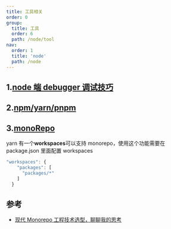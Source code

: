 ```yaml
---
title: 工具相关
order: 0
group:
  title: 工具
  order: 6
  path: /node/tool
nav:
  order: 1
  title: 'node'
  path: /node
---
```


## 1.[node 端 debugger 调试技巧](./tool/debugger.md)

## 2.[npm/yarn/pnpm](./tool/yarn%E5%92%8Cnpm.md)

## 3.[monoRepo](./tool/monorepo%E5%AE%9E%E6%88%98.md)

yarn 有一个**workspaces**可以支持 monorepo，使用这个功能需要在 package.json 里面配置 workspaces

```js
"workspaces": {
    "packages": [
      "packages/*"
    ]
  }
```

## 参考

- [现代 Monorepo 工程技术选型，聊聊我的思考](https://mp.weixin.qq.com/s/99nozy-vtFMGcBTxYvumWA)
